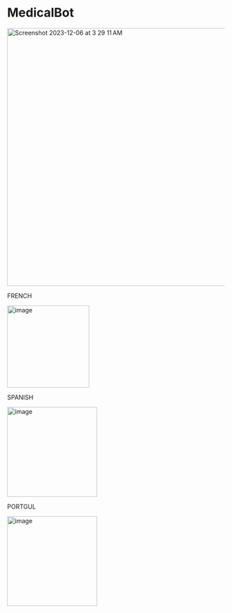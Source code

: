 # MedicalBot

<img width="597" alt="Screenshot 2023-12-06 at 3 29 11 AM" src="https://github.com/VikashMediboina/MedicalBot/assets/58514852/a0ddbd19-8146-4f69-bdc7-00c51dfae7e1">

FRENCH

<img width="190" alt="image" src="https://github.com/VikashMediboina/MedicalBot/assets/58514852/94c10fac-9feb-4f68-aae8-db9c8f327c2f">

SPANISH

<img width="208" alt="image" src="https://github.com/VikashMediboina/MedicalBot/assets/58514852/423e1138-4d49-48a0-b557-1b8e8f170a3d">


PORTGUL

<img width="208" alt="image" src="https://github.com/VikashMediboina/MedicalBot/assets/58514852/368a4db1-49b3-4aa8-aaf8-ddb695075e94">
